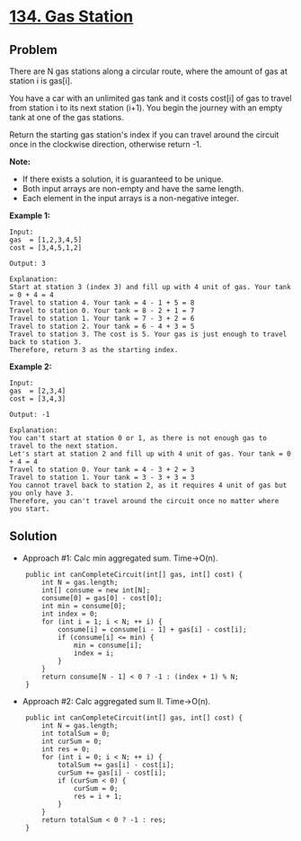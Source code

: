 # <a href='https://leetcode.com/problems/gas-station/'>134. Gas Station</a>

## Problem
There are N gas stations along a circular route, where the amount of gas at station i is gas[i].

You have a car with an unlimited gas tank and it costs cost[i] of gas to travel from station i to its next station (i+1). You begin the journey with an empty tank at one of the gas stations.

Return the starting gas station's index if you can travel around the circuit once in the clockwise direction, otherwise return -1.

<strong>Note:</strong>
- If there exists a solution, it is guaranteed to be unique.
- Both input arrays are non-empty and have the same length.
- Each element in the input arrays is a non-negative integer.

<strong>Example 1:</strong>
```
Input: 
gas  = [1,2,3,4,5]
cost = [3,4,5,1,2]

Output: 3

Explanation:
Start at station 3 (index 3) and fill up with 4 unit of gas. Your tank = 0 + 4 = 4
Travel to station 4. Your tank = 4 - 1 + 5 = 8
Travel to station 0. Your tank = 8 - 2 + 1 = 7
Travel to station 1. Your tank = 7 - 3 + 2 = 6
Travel to station 2. Your tank = 6 - 4 + 3 = 5
Travel to station 3. The cost is 5. Your gas is just enough to travel back to station 3.
Therefore, return 3 as the starting index.
```

<strong>Example 2:</strong>
```
Input: 
gas  = [2,3,4]
cost = [3,4,3]

Output: -1

Explanation:
You can't start at station 0 or 1, as there is not enough gas to travel to the next station.
Let's start at station 2 and fill up with 4 unit of gas. Your tank = 0 + 4 = 4
Travel to station 0. Your tank = 4 - 3 + 2 = 3
Travel to station 1. Your tank = 3 - 3 + 3 = 3
You cannot travel back to station 2, as it requires 4 unit of gas but you only have 3.
Therefore, you can't travel around the circuit once no matter where you start.
```

## Solution
- Approach #1: Calc min aggregated sum. Time->O(n).
```
    public int canCompleteCircuit(int[] gas, int[] cost) {
        int N = gas.length;
        int[] consume = new int[N];
        consume[0] = gas[0] - cost[0];
        int min = consume[0];
        int index = 0;
        for (int i = 1; i < N; ++ i) {
            consume[i] = consume[i - 1] + gas[i] - cost[i];
            if (consume[i] <= min) {
                min = consume[i];
                index = i;
            }
        }
        return consume[N - 1] < 0 ? -1 : (index + 1) % N;
    }
```

- Approach #2: Calc aggregated sum II. Time->O(n).
```
    public int canCompleteCircuit(int[] gas, int[] cost) {
        int N = gas.length;
        int totalSum = 0;
        int curSum = 0;
        int res = 0;
        for (int i = 0; i < N; ++ i) {
            totalSum += gas[i] - cost[i];
            curSum += gas[i] - cost[i];
            if (curSum < 0) {
                curSum = 0;
                res = i + 1;
            }
        }
        return totalSum < 0 ? -1 : res;
    }
```
